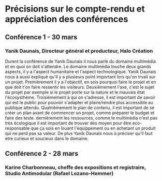 # Précisions sur le compte-rendu et appréciation des conférences

## Conférence 1 - 30 mars

### Yanik Daunais, Directeur général et producteur, Halo Création

Durent la conférence de Yanik Daunais il nous parlé du domaine multimédia et en quoi on doit s'attendre. Le domaine multimédia touche deux grands aspects, il y a l'aspect humanitaire et l'aspect technologique. Yanik Daunais nous à aussi expliqué qu'il y a plusieurs point important lors qu'on trvail sur un projet. Premièrement il y a l'objectif, en sois pourquoi faire le projet et en que doit t'on faire ressentir les visiteurs. Deuxièmement l'axe, c'est le sujet du projet par exemple si le projet porte sur la nature et le mauvais état l'écosysthème. Troisièmement à qui on s'adresse, il est important de savoir qui est le public pour pouvoir s'adapter et plaire/rendre plus accessible au publique attendu. Quatrièmement le plan de contenu, il est important de se créer un plan avant de commencer un projet, comme préparer le budget et faire des teste. dernièrement les ressources, comme le multimédia n'est pas très écologique il est important de trouver des moyen pour être eco-responsable que ça sois en louant l'équippement ou en achetant un produit qui ne perd pas sa valeur. De plus Yanik Daunais nous à préciser qu'il faut etre curieux et soucieux dans le domaine.

## Conférence 2 - 28 mars

### Karine Charbonneau, cheffe des expositions et registraire, Studio Antimodular (Rafael Lozano-Hemmer)


